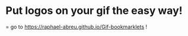 # Put logos on your gif the easy way!
=
 go to  https://raphael-abreu.github.io/Gif-bookmarklets !


